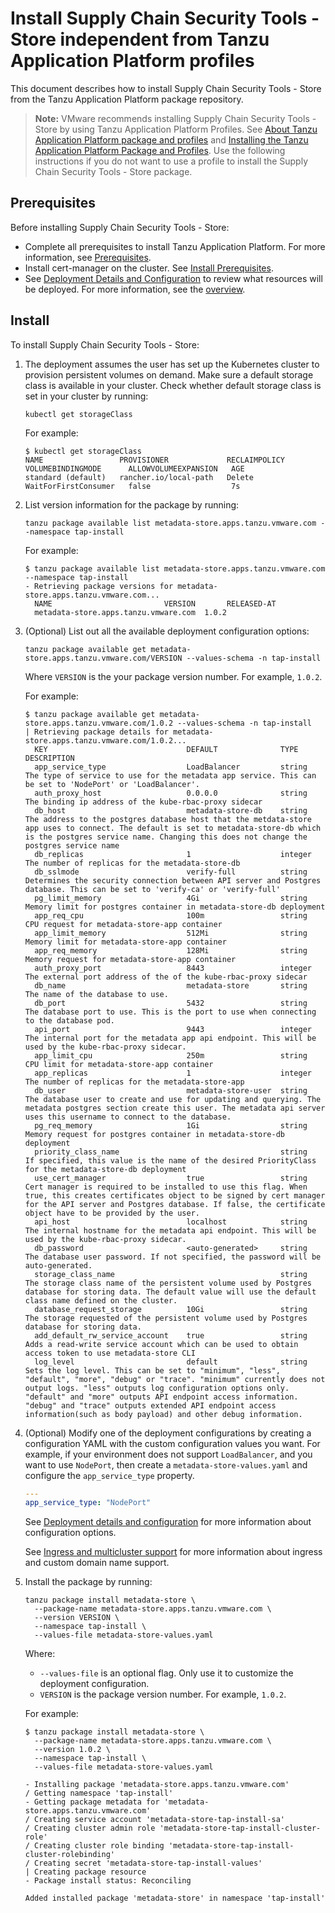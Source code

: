 # Install Supply Chain Security Tools - Store independent from Tanzu Application Platform profiles

This document describes how to install Supply Chain Security Tools - Store
from the Tanzu Application Platform package repository.

>**Note:** VMware recommends installing Supply Chain Security Tools - Store by using Tanzu Application Platform Profiles.  See [About Tanzu Application Platform package and profiles](../about-package-profiles.md) and [Installing the Tanzu Application Platform Package and Profiles](../install.md).  Use the following instructions if you do not want to use a profile to install the Supply Chain Security Tools - Store package.

## <a id='prereqs'></a>Prerequisites

Before installing Supply Chain Security Tools - Store:

- Complete all prerequisites to install Tanzu Application Platform. For more information, see [Prerequisites](../prerequisites.md).
- Install cert-manager on the cluster. See [Install Prerequisites](../install-components.md#install-prereqs).
- See [Deployment Details and Configuration](deployment-details.md) to review what resources will be deployed. For more information, see the [overview](overview.md).

## <a id='install'></a>Install

To install Supply Chain Security Tools - Store:

1. The deployment assumes the user has set up the Kubernetes cluster to provision persistent volumes on demand. Make sure a default storage class is available in your cluster. Check whether default storage class is set in your cluster by running:

    ```console
    kubectl get storageClass
    ```

    For example:

    ```console
    $ kubectl get storageClass
    NAME                 PROVISIONER             RECLAIMPOLICY   VOLUMEBINDINGMODE      ALLOWVOLUMEEXPANSION   AGE
    standard (default)   rancher.io/local-path   Delete          WaitForFirstConsumer   false                  7s
    ```

1. List version information for the package by running:

    ```console
    tanzu package available list metadata-store.apps.tanzu.vmware.com --namespace tap-install
    ```

    For example:

    ```console
    $ tanzu package available list metadata-store.apps.tanzu.vmware.com --namespace tap-install
    - Retrieving package versions for metadata-store.apps.tanzu.vmware.com...
      NAME                         VERSION       RELEASED-AT
      metadata-store.apps.tanzu.vmware.com  1.0.2
    ```

1. (Optional) List out all the available deployment configuration options:

    ```console
    tanzu package available get metadata-store.apps.tanzu.vmware.com/VERSION --values-schema -n tap-install
    ```

    Where `VERSION` is the your package version number. For example, `1.0.2`.

    For example:

    ```console
    $ tanzu package available get metadata-store.apps.tanzu.vmware.com/1.0.2 --values-schema -n tap-install
    | Retrieving package details for metadata-store.apps.tanzu.vmware.com/1.0.2...
      KEY                               DEFAULT              TYPE     DESCRIPTION
      app_service_type                  LoadBalancer         string   The type of service to use for the metadata app service. This can be set to 'NodePort' or 'LoadBalancer'.
      auth_proxy_host                   0.0.0.0              string   The binding ip address of the kube-rbac-proxy sidecar
      db_host                           metadata-store-db    string   The address to the postgres database host that the metdata-store app uses to connect. The default is set to metadata-store-db which is the postgres service name. Changing this does not change the postgres service name
      db_replicas                       1                    integer  The number of replicas for the metadata-store-db
      db_sslmode                        verify-full          string   Determines the security connection between API server and Postgres database. This can be set to 'verify-ca' or 'verify-full'
      pg_limit_memory                   4Gi                  string   Memory limit for postgres container in metadata-store-db deployment
      app_req_cpu                       100m                 string   CPU request for metadata-store-app container
      app_limit_memory                  512Mi                string   Memory limit for metadata-store-app container
      app_req_memory                    128Mi                string   Memory request for metadata-store-app container
      auth_proxy_port                   8443                 integer  The external port address of the of the kube-rbac-proxy sidecar
      db_name                           metadata-store       string   The name of the database to use.
      db_port                           5432                 string   The database port to use. This is the port to use when connecting to the database pod.
      api_port                          9443                 integer  The internal port for the metadata app api endpoint. This will be used by the kube-rbac-proxy sidecar.
      app_limit_cpu                     250m                 string   CPU limit for metadata-store-app container
      app_replicas                      1                    integer  The number of replicas for the metadata-store-app
      db_user                           metadata-store-user  string   The database user to create and use for updating and querying. The metadata postgres section create this user. The metadata api server uses this username to connect to the database.
      pg_req_memory                     1Gi                  string   Memory request for postgres container in metadata-store-db deployment
      priority_class_name                                    string   If specified, this value is the name of the desired PriorityClass for the metadata-store-db deployment
      use_cert_manager                  true                 string   Cert manager is required to be installed to use this flag. When true, this creates certificates object to be signed by cert manager for the API server and Postgres database. If false, the certificate object have to be provided by the user.
      api_host                          localhost            string   The internal hostname for the metadata api endpoint. This will be used by the kube-rbac-proxy sidecar.
      db_password                       <auto-generated>     string   The database user password. If not specified, the password will be auto-generated.
      storage_class_name                                     string   The storage class name of the persistent volume used by Postgres database for storing data. The default value will use the default class name defined on the cluster.
      database_request_storage          10Gi                 string   The storage requested of the persistent volume used by Postgres database for storing data.
      add_default_rw_service_account    true                 string   Adds a read-write service account which can be used to obtain access token to use metadata-store CLI
      log_level                         default              string   Sets the log level. This can be set to "minimum", "less", "default", "more", "debug" or "trace". "minimum" currently does not output logs. "less" outputs log configuration options only. "default" and "more" outputs API endpoint access information. "debug" and "trace" outputs extended API endpoint access information(such as body payload) and other debug information.
    ```

1. (Optional) Modify one of the deployment configurations by creating a configuration YAML with the
custom configuration values you want. For example, if your environment does not support `LoadBalancer`,
and you want to use `NodePort`, then create a `metadata-store-values.yaml` and configure the
`app_service_type` property.

    ```yaml
    ---
    app_service_type: "NodePort"
    ```

    See [Deployment details and configuration](deployment-details.md#configuration) for
    more information about configuration options.

    See [Ingress and multicluster support](ingress-multicluster.md) for more information about ingress and custom domain name support.

1. Install the package by running:

    ```console
    tanzu package install metadata-store \
      --package-name metadata-store.apps.tanzu.vmware.com \
      --version VERSION \
      --namespace tap-install \
      --values-file metadata-store-values.yaml
    ```

    Where:

    * `--values-file` is an optional flag. Only use it to customize the deployment
    configuration.
    * `VERSION` is the package version number. For example, `1.0.2`.

    For example:

    ```console
    $ tanzu package install metadata-store \
      --package-name metadata-store.apps.tanzu.vmware.com \
      --version 1.0.2 \
      --namespace tap-install \
      --values-file metadata-store-values.yaml

    - Installing package 'metadata-store.apps.tanzu.vmware.com'
    / Getting namespace 'tap-install'
    - Getting package metadata for 'metadata-store.apps.tanzu.vmware.com'
    / Creating service account 'metadata-store-tap-install-sa'
    / Creating cluster admin role 'metadata-store-tap-install-cluster-role'
    / Creating cluster role binding 'metadata-store-tap-install-cluster-rolebinding'
    / Creating secret 'metadata-store-tap-install-values'
    | Creating package resource
    - Package install status: Reconciling

    Added installed package 'metadata-store' in namespace 'tap-install'
    ```
